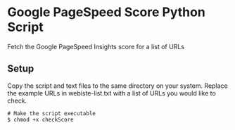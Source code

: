 # Google PageSpeed Score Python Script
Fetch the Google PageSpeed Insights score for a list of URLs
## Setup
Copy the script and text files to the same directory on your system.  Replace the example URLs in webiste-list.txt with a list of URLs you would like to check.  
```
# Make the script executable
$ chmod +x checkScore
```

